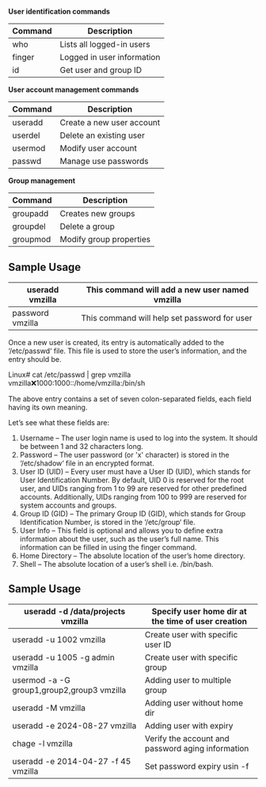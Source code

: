 **User identification commands**

| Command | Description                |
|---------|----------------------------|
| who     | Lists all logged-in users  |
| finger  | Logged in user information |
| id      | Get user and group ID      |



**User account management commands**

| Command | Description               |
|---------|---------------------------|
| useradd | Create a new user account |
| userdel | Delete an existing user   |
| usermod | Modify user account       |
| passwd  | Manage use passwords      |



**Group management**

| Command  | Description             |
|----------|-------------------------|
| groupadd | Creates new groups      |
| groupdel | Delete a group          |
| groupmod | Modify group properties |


## Sample Usage

| useradd vmzilla  | This command will add a new user named vmzilla |
|------------------|------------------------------------------------|
| password vmzilla | This command will help set password for user |


Once a new user is created, its entry is automatically added to the ‘/etc/passwd‘ file. This file is used to store the user’s information, and the entry should be.

Linux# cat /etc/passwd | grep vmzilla
vmzilla:x:1000:1000::/home/vmzilla:/bin/sh

The above entry contains a set of seven colon-separated fields, each field having its own meaning.

Let’s see what these fields are:

1. Username – The user login name is used to log into the system. It should be between 1 and 32 characters long.
2. Password – The user password (or 'x' character) is stored in the ‘/etc/shadow‘ file in an encrypted format.
3. User ID (UID) – Every user must have a User ID (UID), which stands for User Identification Number. By default, UID 0 is reserved for the root user, and UIDs ranging from 1 to 99 are reserved for other predefined accounts. Additionally, UIDs ranging from 100 to 999 are reserved for system accounts and groups.
4. Group ID (GID) – The primary Group ID (GID), which stands for Group Identification Number, is stored in the ‘/etc/group‘ file.
5. User Info – This field is optional and allows you to define extra information about the user, such as the user’s full name. This information can be filled in using the finger command.
6. Home Directory – The absolute location of the user’s home directory.
7. Shell – The absolute location of a user’s shell i.e. /bin/bash.

## Sample Usage

| useradd -d /data/projects vmzilla          | Specify user home dir at the time of user creation |
|--------------------------------------------|----------------------------------------------------|
| useradd -u 1002 vmzilla                    | Create user with specific user ID                 |
| useradd -u 1005 -g admin vmzilla           | Create user with specific group                   |
| usermod -a -G group1,group2,group3 vmzilla | Adding user to multiple group                     |
| useradd -M vmzilla                         | Adding user without home dir                      |
| useradd -e 2024-08-27 vmzilla              | Adding user with expiry                           |
| chage -l vmzilla                           | Verify the account and password aging information |
| useradd -e 2014-04-27 -f 45 vmzilla        | Set password expiry usin -f                       |
